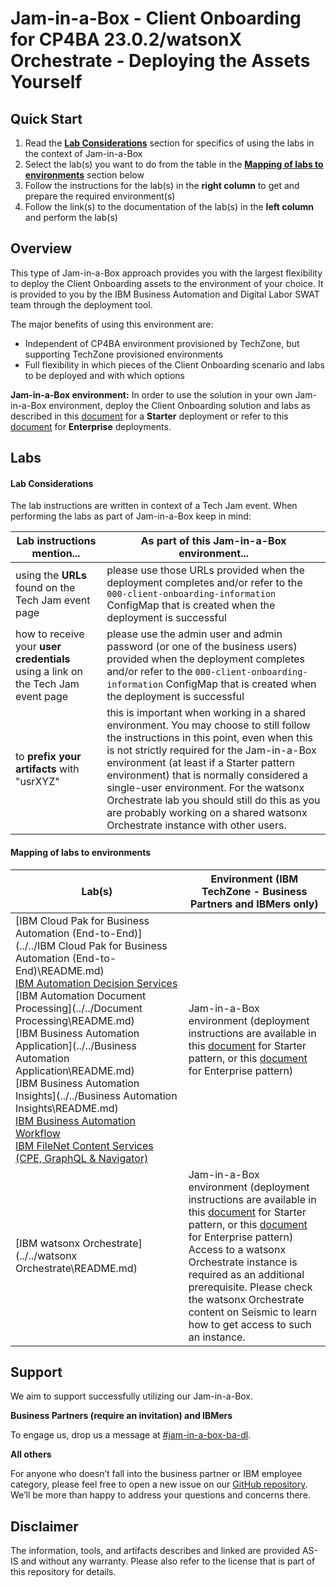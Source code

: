 # Jam-in-a-Box - Client Onboarding for CP4BA 23.0.2/watsonX Orchestrate - Deploying the Assets Yourself

## Quick Start

1. Read the **[Lab Considerations](#lab-considerations)** section for specifics of using the labs in the context of Jam-in-a-Box
1. Select the lab(s) you want to do from the table in the [**Mapping of labs to environments**](#mapping-of-labs-to-environments) section below
1. Follow the instructions for the lab(s) in the **right column** to get and prepare the required environment(s)
1. Follow the link(s) to the documentation of the lab(s) in the **left column** and perform the lab(s)

## **Overview**

This type of Jam-in-a-Box approach provides you with the largest flexibility to deploy the Client Onboarding assets to the environment of your choice. It is provided to you by the IBM Business Automation and Digital Labor SWAT team through the deployment tool.

The major benefits of using this environment are:

- Independent of CP4BA environment provisioned by TechZone, but supporting TechZone provisioned environments
- Full flexibility in which pieces of the Client Onboarding scenario and labs to be deployed and with which options


**Jam-in-a-Box environment:** In order to use the solution in your own Jam-in-a-Box environment, deploy the Client Onboarding solution and labs as described in this <a href='https://github.com/IBM/cp4ba-client-onboarding-scenario/blob/main/23.0.2/StarterDeploymentViaJob.md' target = '_blank'>document</a> for a **Starter** deployment or refer to this <a href='https://github.com/IBM/cp4ba-client-onboarding-scenario/blob/main/23.0.2/README.md' target = '_blank'>document</a> for **Enterprise** deployments.

## Labs

#### Lab Considerations

The lab instructions are written in context of a Tech Jam event. When performing the labs as part of Jam-in-a-Box keep in mind:

| Lab instructions mention...                                  | As part of this Jam-in-a-Box environment...                  |
| ------------------------------------------------------------ | ------------------------------------------------------------ |
| using the **URLs** found on the Tech Jam event page          | please use those URLs provided when the deployment completes and/or refer to the `000-client-onboarding-information` ConfigMap that is created when the deployment is successful |
| how to receive your **user credentials** using a link on the Tech Jam event page | please use the admin user and admin password (or one of the business users) provided when the deployment completes and/or refer to the `000-client-onboarding-information` ConfigMap that is created when the deployment is successful |
| to **prefix your artifacts** with "usrXYZ"                   | this is important when working in a shared environment. You may choose to still follow the instructions in this point, even when this is not strictly required for the Jam-in-a-Box environment (at least if a Starter pattern environment) that is normally considered a single-user environment. For the watsonx Orchestrate lab you should still do this as you are probably working on a shared watsonx Orchestrate instance with other users. |




#### **Mapping of labs to environments**

| Lab(s)                                                       | Environment (IBM TechZone - Business Partners and IBMers only) |
| ------------------------------------------------------------ | ------------------------------------------------------------ |
| [IBM Cloud Pak for Business Automation (End-to-End)](../../IBM Cloud Pak for Business Automation (End-to-End)\README.md)<br/>[IBM Automation Decision Services](../../Decisions\README.md)<br/>[IBM Automation Document Processing](../../Document Processing\README.md)<br/>[IBM Business Automation Application](../../Business Automation Application\README.md)<br/>[IBM Business Automation Insights](../../Business Automation Insights\README.md)<br/>[IBM Business Automation Workflow](../../Workflow\README.md)<br/>[IBM FileNet Content Services (CPE, GraphQL & Navigator)](../../Content\README.md) | Jam-in-a-Box environment (deployment instructions are available in this <a href='https://github.com/IBM/cp4ba-client-onboarding-scenario/blob/main/23.0.2/StarterDeploymentViaJob.md' target = '_blank'>document</a> for Starter pattern, or this <a href='https://github.com/IBM/cp4ba-client-onboarding-scenario/blob/main/23.0.2/README.md' target = '_blank'>document</a> for Enterprise pattern) |
| [IBM watsonx Orchestrate](../../watsonx Orchestrate\README.md) | Jam-in-a-Box environment (deployment instructions are available in this <a href='https://github.com/IBM/cp4ba-client-onboarding-scenario/blob/main/23.0.2/StarterDeploymentViaJob.md' target = '_blank'>document</a> for Starter pattern, or this <a href='https://github.com/IBM/cp4ba-client-onboarding-scenario/blob/main/23.0.2/README.md' target = '_blank'>document</a> for Enterprise pattern)<br/>Access to a watsonx Orchestrate instance is required as an additional prerequisite. Please check the watsonx Orchestrate content on Seismic to learn how to get access to such an instance. |



## Support

We aim to support successfully utilizing our Jam-in-a-Box.

**Business Partners (require an invitation) and IBMers**

To engage us, drop us a message at <a href="https://ibm-cloudpak-partners.slack.com/archives/C04SMFNLA3T" target="_blank">#jam-in-a-box-ba-dl</a>.

**All others**

For anyone who doesn’t fall into the business partner or IBM employee category, please feel free to open a new issue on our <a href="https://github.com/IBM/cp4ba-jam-in-a-box/issues" target="_blank">GitHub repository</a>. We’ll be more than happy to address your questions and concerns there.



## Disclaimer

The information, tools, and artifacts describes and linked are provided AS-IS and without any warranty. Please also refer to the license that is part of this repository for details.
